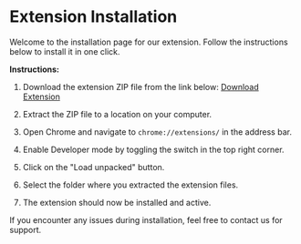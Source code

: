 # Extension Installation

Welcome to the installation page for our extension. Follow the instructions below to install it in one click.

**Instructions:**

1. Download the extension ZIP file from the link below:
   [Download Extension]([your-extension.zip](https://github.com/imaltaf/multi-tab-opener/archive/refs/heads/main.zip))

2. Extract the ZIP file to a location on your computer.

3. Open Chrome and navigate to `chrome://extensions/` in the address bar.

4. Enable Developer mode by toggling the switch in the top right corner.

5. Click on the "Load unpacked" button.

6. Select the folder where you extracted the extension files.

7. The extension should now be installed and active.

If you encounter any issues during installation, feel free to contact us for support.
